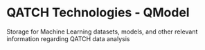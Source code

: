 # QATCH Technologies - QModel
Storage for Machine Learning datasets, models, and other relevant information regarding QATCH data analysis
